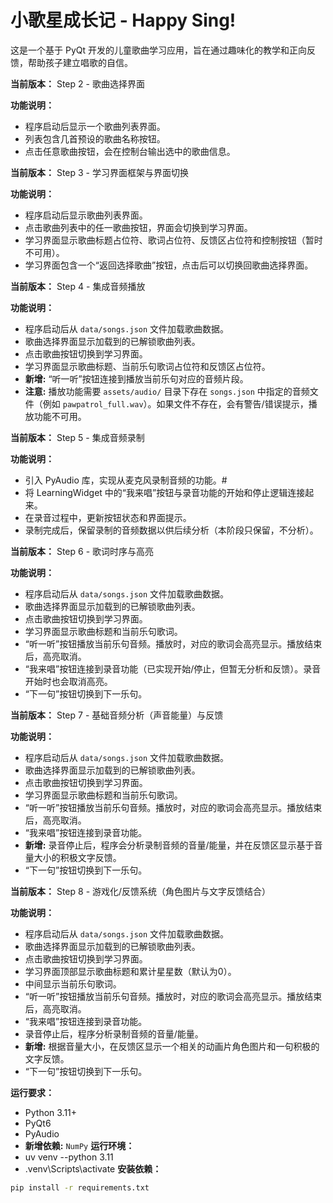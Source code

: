 # 小歌星成长记 - Happy Sing!

这是一个基于 PyQt 开发的儿童歌曲学习应用，旨在通过趣味化的教学和正向反馈，帮助孩子建立唱歌的自信。

**当前版本：** Step 2 - 歌曲选择界面

**功能说明：**
*   程序启动后显示一个歌曲列表界面。
*   列表包含几首预设的歌曲名称按钮。
*   点击任意歌曲按钮，会在控制台输出选中的歌曲信息。

**当前版本：** Step 3 - 学习界面框架与界面切换

**功能说明：**
*   程序启动后显示歌曲列表界面。
*   点击歌曲列表中的任一歌曲按钮，界面会切换到学习界面。
*   学习界面显示歌曲标题占位符、歌词占位符、反馈区占位符和控制按钮（暂时不可用）。
*   学习界面包含一个“返回选择歌曲”按钮，点击后可以切换回歌曲选择界面。


**当前版本：** Step 4 - 集成音频播放

**功能说明：**
*   程序启动后从 `data/songs.json` 文件加载歌曲数据。
*   歌曲选择界面显示加载到的已解锁歌曲列表。
*   点击歌曲按钮切换到学习界面。
*   学习界面显示歌曲标题、当前乐句歌词占位符和反馈区占位符。
*   **新增:** “听一听”按钮连接到播放当前乐句对应的音频片段。
*   **注意:** 播放功能需要 `assets/audio/` 目录下存在 `songs.json` 中指定的音频文件（例如 `pawpatrol_full.wav`）。如果文件不存在，会有警告/错误提示，播放功能不可用。

**当前版本：** Step 5 - 集成音频录制 

**功能说明：**
*   引入 PyAudio 库，实现从麦克风录制音频的功能。#
* 将 LearningWidget 中的“我来唱”按钮与录音功能的开始和停止逻辑连接起来。
* 在录音过程中，更新按钮状态和界面提示。
* 录制完成后，保留录制的音频数据以供后续分析（本阶段只保留，不分析）。

**当前版本：** Step 6 - 歌词时序与高亮

**功能说明：**
*   程序启动后从 `data/songs.json` 文件加载歌曲数据。
*   歌曲选择界面显示加载到的已解锁歌曲列表。
*   点击歌曲按钮切换到学习界面。
*   学习界面显示歌曲标题和当前乐句歌词。
*   “听一听”按钮播放当前乐句音频。播放时，对应的歌词会高亮显示。播放结束后，高亮取消。
*   “我来唱”按钮连接到录音功能（已实现开始/停止，但暂无分析和反馈）。录音开始时也会取消高亮。
*   “下一句”按钮切换到下一乐句。


**当前版本：** Step 7 - 基础音频分析（声音能量）与反馈

**功能说明：**
*   程序启动后从 `data/songs.json` 文件加载歌曲数据。
*   歌曲选择界面显示加载到的已解锁歌曲列表。
*   点击歌曲按钮切换到学习界面。
*   学习界面显示歌曲标题和当前乐句歌词。
*   “听一听”按钮播放当前乐句音频。播放时，对应的歌词会高亮显示。播放结束后，高亮取消。
*   “我来唱”按钮连接到录音功能。
*   **新增:** 录音停止后，程序会分析录制音频的音量/能量，并在反馈区显示基于音量大小的积极文字反馈。
*   “下一句”按钮切换到下一乐句。

**当前版本：** Step 8 - 游戏化/反馈系统（角色图片与文字反馈结合）

**功能说明：**
*   程序启动后从 `data/songs.json` 文件加载歌曲数据。
*   歌曲选择界面显示加载到的已解锁歌曲列表。
*   点击歌曲按钮切换到学习界面。
*   学习界面顶部显示歌曲标题和累计星星数（默认为0）。
*   中间显示当前乐句歌词。
*   “听一听”按钮播放当前乐句音频。播放时，对应的歌词会高亮显示。播放结束后，高亮取消。
*   “我来唱”按钮连接到录音功能。
*   录音停止后，程序分析录制音频的音量/能量。
*   **新增:** 根据音量大小，在反馈区显示一个相关的动画片角色图片和一句积极的文字反馈。
*   “下一句”按钮切换到下一乐句。

**运行要求：**
* Python 3.11+
* PyQt6
*   PyAudio
*   **新增依赖:** `NumPy`
**运行环境：**
* uv venv --python 3.11
* .venv\Scripts\activate
**安装依赖：**
```bash
pip install -r requirements.txt